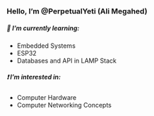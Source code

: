 ### Hello, I’m @PerpetualYeti (Ali Megahed)  
##### 🤔 I’m currently learning:
- Embedded Systems
- ESP32
- Databases and API in LAMP Stack
##### ❗ I’m interested in: 
- Computer Hardware
- Computer Networking Concepts

<!--- 💞️ I’m looking to collaborate on ...
- 📫 How to reach me ... --->

<!---
PerpetualYeti/PerpetualYeti is a ✨ special ✨ repository because its `README.md` (this file) appears on your GitHub profile.
You can click the Preview link to take a look at your changes.
--->
